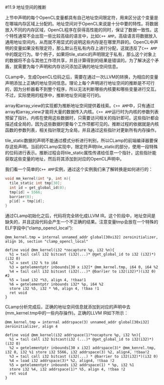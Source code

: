 #11.9 地址空间的推断

上节中声明的每个OpenCL变量都具有自己地址空间限定符，用来区分这个变量是在哪端内存区域上分配的。地址空间对于OpenCL来说是十分中要的特性。将数据放入不同的内存区域，OpenCL程序在获得高性能的同时，保证了数据一致性。这个特性通常不会出现一些比较高级的语言中，比如`C++ AMP`。高级语言将数据放入通用地址空间内，从而就不用显式的说明这些内存是在哪里开辟的。OpenCL中声明的变量如果没有限定符，那么默认在私有内存上进行分配，这就违反了`C++ AMP`中的既定行为。举个例子，如果将tile_static的声明限定于私有，那么这个对象上的数据将不会与其他工作项共享，并且计算得到的结果是错误的。为了解决这个矛盾，就需要为每个声明和内存访问添加正确的地址空间信息。

CLamp中，生成OpenCL位码之后，需要在通过一次LLVM的转换，为相应的变量声明添加上正确的地址空间信息。理论上每个声明进行地址空间的推断是不可行的，因为分析器看不到整个程序，所以无法判断哪些内核要和哪些变量进行交互。不过，实际使用的程序中，推断地址空间是可行的。

array和array_view的实现都为推断地址空间提供着线索。`C++ AMP`中，只有通过array和array_view才能将大量的数据传入内核。`C++ AMP`运行时为内核的参数列表预留了指针。内核在使用这些数据时，只需要访问相关的指针即可。这些指针都会描述成全局的，因为这些数据时要每个工作项都可见的。推断过程的依据就是内核函数的参数列表，相关指针限定为全局，并且通过这些指针对更新所有内存操作。

tile_static数据的声明不能通过模式分析进行判别，所以CLamp的前端编译器要保存这些声明。当前的CLamp实现中，限定符声明tile_static的部分，使用一段特殊的位码进行表示。推断过程会将tile_static属性传递给任意一个指针，这些指针能获取这些变量的地址，然后将其添加到对应的OpenCL声明中。

我们看一个简单的`C++ AMP`实例，通过这个实例我们来了解转换是如何进行的：

```c++
void mm_kernel(int *p, int n){
  tile_static int tmp[30];
  int id = get_global_id(0);
  tmp[id] = 5566;
  barrier(0);
  p[id] = tmp[id];
}
```

通过CLamp初始化之后，代码将完全转化成LLVM IR。这个阶段中，地址空间是缺失的，并且这段代码会产生一个不正确的结果。注意变量tmp会放在一个特殊的ELF字段中(“clamp_opencl_local”):

```
@mm_kernel.tmp = internal unnamed_addr global[30xi32] zeroinitializer, align 16, section "clamp_opencl_local"

define void @mm_kernel(i32 *nocapture %p, i32 %n){
  %1 = tail call i32 bitcast (i32(...)* @get_global_id to i32 (i32)*)(i32 0)
  %2 = sext i32 % to i64
  %3 = getelementptr inbounds[30 x i32]* @mm_kernel.tmp, i64 0, i64 %2
  %4 = tail call i32 bitcast (i32(...)* @barrier to i32(i32)*)(i32 0) #2
  %5 = load i32 *%3, align 4, !tbaa!1
  %6 = getelementptr inbounds i32* %p, i64 %2
  store i32 %5, i32 * %6, align 4, !tbaa !1
  ret void
}
```

CLamp分析完成后，正确的地址空间信息就添加到对应的声明中去(mm_kernel.tmp中的一些内存操作)。正确的LLVM IR如下所示：

```
@mm_kernel.tmp = internal addrspace(3) unnamed_addr global[30xi32] zeroinitializer, align 4

define void @mm_kernel(i32 addrspace(1)*nocapture %p, i32 %n){
  %1 = tail call i32 bitcast(i32 (...)* @get_global_id to i32(i32)*)(i32 0)
  %2 = getelementptr inbounds[30 x i32] addrspace(3)* @mm_kenrel.tmp, i32 0, i32 %1 store i32 5566, i32 addrspace(3) %2, align4, !tbaa!2
  %3 = tail call i32 bitcast (i32(...) * @barrier to i32(i32)*)(i32 0)
  %4 = load i32 addrspace(3)* %2, align4, !tbaa !2
  %5 = getelementptr inbounds i32 addrspace(1) * %p, i32 %1
  store i32 %4, i32 addrspace(1)* %5, align 4, !tbaa !2
  ret void
}
```


